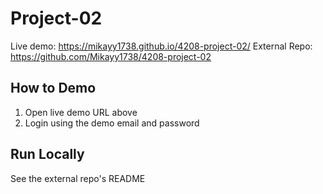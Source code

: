 # Project-02 

Live demo: https://mikayy1738.github.io/4208-project-02/
External Repo: https://github.com/Mikayy1738/4208-project-02

## How to Demo 
1) Open live demo URL above
2) Login using the demo email and password

## Run Locally 
See the external repo's README
